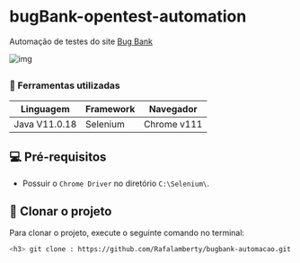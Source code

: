 # bugBank-opentest-automation

Automação de testes do site <a href="https://bugbank.netlify.app/" target="_blank">Bug Bank</a> 

![img](https://user-images.githubusercontent.com/66036208/229676246-9b113f03-21d2-4252-979d-0687b6fec496.png)


##

###  📝 Ferramentas utilizadas
| Linguagem     | Framework         | Navegador      |
|---------------|-------------------|----------------|
| Java V11.0.18   | Selenium  | Chrome v111    |

## 💻 Pré-requisitos

* Possuir o `Chrome Driver` no diretório `C:\Selenium\`.

## 🚀 Clonar o projeto

Para clonar o projeto, execute o seguinte comando no terminal:

``` bash
<h3> git clone : https://github.com/Rafalamberty/bugbank-automacao.git



